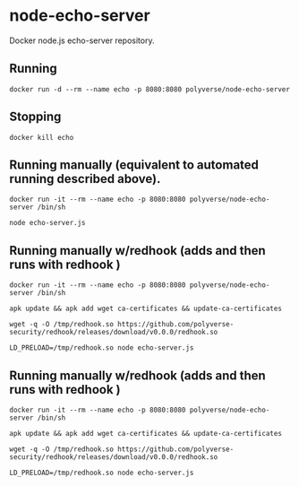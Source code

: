 # node-echo-server
Docker node.js echo-server repository.

## Running
```
docker run -d --rm --name echo -p 8080:8080 polyverse/node-echo-server
```

## Stopping
```
docker kill echo
```

## Running manually (equivalent to automated running described above).
```
docker run -it --rm --name echo -p 8080:8080 polyverse/node-echo-server /bin/sh

node echo-server.js
```

## Running manually w/redhook (adds and then runs with redhook )
```
docker run -it --rm --name echo -p 8080:8080 polyverse/node-echo-server /bin/sh

apk update && apk add wget ca-certificates && update-ca-certificates

wget -q -O /tmp/redhook.so https://github.com/polyverse-security/redhook/releases/download/v0.0.0/redhook.so

LD_PRELOAD=/tmp/redhook.so node echo-server.js
```

## Running manually w/redhook (adds and then runs with redhook )
```
docker run -it --rm --name echo -p 8080:8080 polyverse/node-echo-server /bin/sh

apk update && apk add wget ca-certificates && update-ca-certificates

wget -q -O /tmp/redhook.so https://github.com/polyverse-security/redhook/releases/download/v0.0.0/redhook.so

LD_PRELOAD=/tmp/redhook.so node echo-server.js
```
